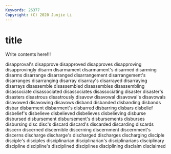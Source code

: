 ```yaml
---
Keywords: 26377
Copyright: (C) 2020 Junjie Li
---
```


# title

Write contents here!!!

disapproval's 
disapprove 
disapproved 
disapproves 
disapproving 
disapprovingly 
disarm
disarmament 
disarmament's 
disarmed 
disarming 
disarms 
disarrange 
disarranged 
disarrangement 
disarrangement's 
disarranges
disarranging 
disarray 
disarray's 
disarrayed 
disarraying 
disarrays 
disassemble 
disassembled 
disassembles 
disassembling
disassociate 
disassociated 
disassociates 
disassociating 
disaster 
disaster's 
disasters 
disastrous 
disastrously 
disavow
disavowal 
disavowal's 
disavowals 
disavowed 
disavowing 
disavows 
disband 
disbanded 
disbanding 
disbands
disbar 
disbarment 
disbarment's 
disbarred 
disbarring 
disbars 
disbelief 
disbelief's 
disbelieve 
disbelieved
disbelieves 
disbelieving 
disburse 
disbursed 
disbursement 
disbursement's 
disbursements 
disburses 
disbursing 
disc
disc's 
discard 
discard's 
discarded 
discarding 
discards 
discern 
discerned 
discernible 
discerning
discernment 
discernment's 
discerns 
discharge 
discharge's 
discharged 
discharges 
discharging 
disciple 
disciple's
disciples 
disciplinarian 
disciplinarian's 
disciplinarians 
disciplinary 
discipline 
discipline's 
disciplined 
disciplines 
disciplining
disclaim 
disclaimed 
